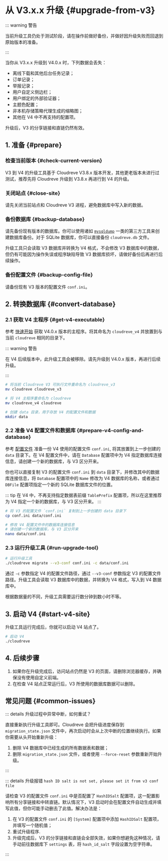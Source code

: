 # 从 V3.x.x 升级 {#upgrade-from-v3}

::: warning 警告

当前升级工具仍处于测试阶段，请在操作前做好备份，并做好因升级失败而回退到原始版本的准备。

:::

当你从 V3.x.x 升级到 V4.0.x 时，下列数据会丢失：

- 离线下载和其他后台任务记录；
- 订单记录；
- 举报记录；
- 用户自定义侧边栏；
- 用户绑定的外部验证器；
- 主题色配置；
- 非本机存储策略代理生成的缩略图；
- 其他在 V4 中不再支持的配置项。

升级后，V3 的分享链接和直链仍然有效。

## 1. 准备 {#prepare}

### 检查当前版本 {#check-current-version}

V3 到 V4 的升级工具基于 Cloudreve V3.8.x 版本开发，其他更老版本未进行过测试，推荐先将 Cloudreve 升级到 V3.8.x 再进行到 V4 的升级。

### 关闭站点 {#close-site}

请先关闭当前站点和 Cloudreve V3 进程，避免数据库中写入新的数据。

### 备份数据库 {#backup-database}

请先备份现有版本的数据库。你可以使用诸如 [`mysqldump`](https://dev.mysql.com/doc/refman/8.0/en/mysqldump.html) 一类的第三方工具来创建数据库备份。对于 SQLite 数据库，你可以直接备份 `cloudreve.db` 文件。

升级工具只会读取 V3 数据库并转换为 V4 格式，不会修改 V3 数据库中的数据，但仍有可能因为操作失误或程序缺陷导致 V3 数据库损坏，请做好备份后再进行后续操作。

### 备份配置文件 {#backup-config-file}

请备份现有 V3 版本的配置文件 `conf.ini`。

## 2. 转换数据库 {#convert-database}

### 2.1 获取 V4 主程序 {#get-v4-executable}

参考 [快速开始](../overview/quickstart) 获取 V4.0.x 版本的主程序。将其命名为 `cloudreve_v4` 并放置到与当前 `cloudreve` 相同的目录下。

::: warning 警告

在 V4 后续版本中，此升级工具会被移除。请先升级到 V4.0.x 版本，再进行后续升级。

:::

```bash
# 将当前 Cloudreve V3 可执行文件重命名为 cloudreve_v3
mv cloudreve cloudreve_v3

# 将 V4 主程序重命名为 cloudreve
mv cloudreve_v4 cloudreve

# 创建 data 目录，用于存放 V4 的配置文件和数据
mkdir data
```

### 2.2 准备 V4 配置文件和数据库 {#prepare-v4-config-and-database}

参考 [配置文件](../overview/configure) 准备一份 V4 使用的配置文件 `conf.ini`, 将其放置到上一步创建的 `data` 目录下。在 V4 配置文件中，请在 `Database` 配置项中为 V4 指定数据库连接信息，请创建一个新的数据库，与 V3 区分开来。

你也可以直接复制 V3 的配置文件 `conf.ini` 到 `data` 目录下，并修改其中的数据库连接信息，将 `Database` 配置项中的 `Name` 修改为 V4 数据库的名称，或者通过 `DBFile` 配置项指定一个新的 SQLite 数据库文件的位置。

::: tip
在 V4 中，不再支持指定数据表前缀 `TablePrefix` 配置项，所以在这里推荐为 V4 指定一个新的数据库，与 V3 区分开来。
:::

```bash
# 将 V3 的配置文件 `conf.ini` 复制到上一步创建的 data 目录下
cp conf.ini data/conf.ini

# 修改 V4 配置文件中的数据库连接信息
# 请创建一个新的数据库，与 V3 区分开来
nano data/conf.ini
```

### 2.3 运行升级工具 {#run-upgrade-tool}

```bash
# 运行升级工具
./cloudreve migrate --v3-conf conf.ini -c data/conf.ini
```

通过 `-c` 参数指定 V4 的配置文件路径，通过 `--v3-conf` 参数指定 V3 的配置文件路径。升级工具会读取 V3 数据库中的数据，并转换为 V4 格式，写入到 V4 数据库中。

根据数据量的不同，升级工具需要运行数分钟到数小时不等。

## 3. 启动 V4 {#start-v4-site}

升级工具运行完成后，你就可以启动 V4 站点了。

```bash
# 启动 V4
./cloudreve
```

## 4. 后续步骤

1. 如果你在升级完成后，访问站点仍然是 V3 的页面，请删除浏览器缓存，并确保没有使用自定义前端。
2. 在检查 V4 站点正常运行后，V3 所使用的数据库数据可以删除。

## 常见问题 {#common-issues}

::: details 升级过程中异常中断，如何重试？

直接重新执行升级工具即可。Cloudreve 会把升级进度保存到 `migration_state.json` 文件中，再次启动时会从上次中断的位置继续执行。如果你需要从头开始重新升级：

1. 删除 V4 数据库中已经生成的所有数据表和数据；
2. 删除 `migration_state.json` 文件，或者使用 `--force-reset` 参数重新开始升级。

:::

::: details 升级报错 `hash ID salt is not set, please set it from v3 conf file`

请检查 V3 的配置文件 `conf.ini` 中是否配置了 `HashIDSalt` 配置项，这一配置影响所有分享链接和中转直链。默认情况下，V3 启动时会在配置文件自动生成并填写此值，但你可能手动删去了此值。解决办法是：

1. 在 V3 的配置文件 `conf.ini` 的 `[System]` 配置项中添加 `HashIDSalt` 配置项，并填写一个随机值；
2. 重试升级程序.
3. 升级完成后，V3 的分享链接和直链会全部失效，如果你想避免这种情况，请手动前往数据库下 `settings` 表，将 `hash_id_salt` 字段设置为空字符串。

:::
